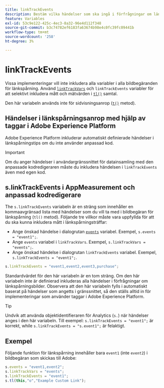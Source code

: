 ```yaml
---
title: linkTrackEvents
description: Bestäm vilka händelser som ska ingå i förfrågningar om länkspårningsbilder.
feature: Variables
exl-id: 53c9e122-425c-4ec3-8a32-96e4d112f348
source-git-commit: b3c74782ef6183fa63674b98e4c0fc39fc09441b
workflow-type: tm+mt
source-wordcount: '258'
ht-degree: 3%

---
```


# linkTrackEvents

Vissa implementeringar vill inte inkludera alla variabler i alla bildbegäranden för länkspårning. Använd [`linkTrackVars`](linktrackvars.md) och `linkTrackEvents` variabler för att selektivt inkludera mått och mätvärden i [`tl()`](../functions/tl-method.md) samtal.

Den här variabeln används inte för sidvisningsanrop ([`t()`](../functions/t-method.md) metod).

## Händelser i länkspårningsanrop med hjälp av taggar i Adobe Experience Platform

Adobe Experience Platform inkluderar automatiskt definierade händelser i länkspårningstips om du inte använder anpassad kod.

>[!IMPORTANT]
>
>Om du anger händelser i användargränssnittet för datainsamling med den anpassade kodredigeraren måste du inkludera händelsen i `linkTrackEvents` även med egen kod.

## s.linkTrackEvents i AppMeasurement och anpassad kodredigerare

The `s.linkTrackEvents` variabeln är en sträng som innehåller en kommaavgränsad lista med händelser som du vill ta med i bildbegäran för länkspårning (`tl()` metod). Följande tre villkor måste vara uppfyllda för att du ska kunna inkludera mått i länkspårningsträffar:

* Ange önskad händelse i dialogrutan [`events`](../page-vars/events/events-overview.md) variabel. Exempel, `s.events = "event1";`.
* Ange `events` variabel i `linkTrackVars`. Exempel, `s.linkTrackVars = "events";`.
* Ange önskad händelse i dialogrutan `linkTrackEvents` variabel. Exempel, `s.linkTrackEvents = "event1";`.

```js
s.linkTrackEvents = "event1,event2,event3,purchase";
```

Standardvärdet för den här variabeln är en tom sträng. Om den här variabeln inte är definierad inkluderas alla händelser i förfrågningar om länkspårningsbilder. Observera att den här variabeln fylls i automatiskt baserat på händelser som angetts i gränssnittet, så den ställs alltid in för implementeringar som använder taggar i Adobe Experience Platform.

>[!TIP]
>
>Undvik att använda objektidentifieraren för Analytics (`s.`) när händelser anges i den här variabeln. Till exempel: `s.linkTrackEvents = "event1";` är korrekt, while `s.linkTrackEvents = "s.event1";` är felaktigt.

## Exempel

Följande funktion för länkspårning innehåller bara `event1` (inte `event2`) i bildbegäran som skickas till Adobe:

```js
s.events = "event1,event2";
s.linkTrackVars = "events";
s.linkTrackEvents = "event1";
s.tl(this,"o","Example Custom Link");
```
